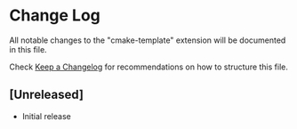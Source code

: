 # Change Log

All notable changes to the "cmake-template" extension will be documented in this file.

Check [Keep a Changelog](http://keepachangelog.com/) for recommendations on how to structure this file.

## [Unreleased]

- Initial release